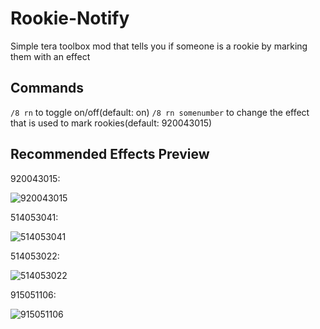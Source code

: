 # Rookie-Notify

Simple tera toolbox mod that tells you if someone is a rookie by marking them with an effect

## Commands

`/8 rn` to toggle on/off(default: on)
`/8 rn somenumber` to change the effect that is used to mark rookies(default: 920043015)

## Recommended Effects Preview

920043015:

![920043015](https://i.gyazo.com/6ef693078e03d9baa7f0c33c66f97d71.png)

514053041:

![514053041](https://i.gyazo.com/6933e7b419a502e7bbb4bd530ffb76de.png)

514053022:

![514053022](https://i.gyazo.com/2b628baea7e5ac90a36b1f6121101216.png)

915051106:

![915051106](https://i.gyazo.com/2c6c05e7c6740e13a06448993c689948.png)
